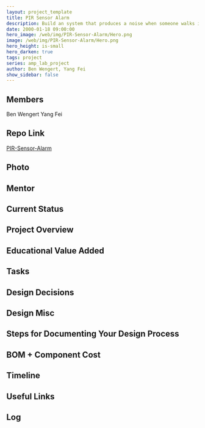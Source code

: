 ```yaml
---
layout: project_template
title: PIR Sensor Alarm
description: Build an system that produces a noise when someone walks in front of it
date: 2000-01-18 09:00:00
hero_image: /web/img/PIR-Sensor-Alarm/Hero.png
image: /web/img/PIR-Sensor-Alarm/Hero.png
hero_height: is-small
hero_darken: true
tags: project
series: amp_lab_project
author: Ben Wengert, Yang Fei
show_sidebar: false
---
```




## Members
Ben Wengert
Yang Fei

## Repo Link
<a class="button is-link" href="https://github.com/Amp-Lab-at-VT/PIR-Sensor-Alarm" >PIR-Sensor-Alarm</a>

## Photo

## Mentor

## Current Status

## Project Overview


## Educational Value Added


## Tasks

## Design Decisions

## Design Misc

## Steps for Documenting Your Design Process

## BOM + Component Cost

## Timeline

## Useful Links

## Log
            